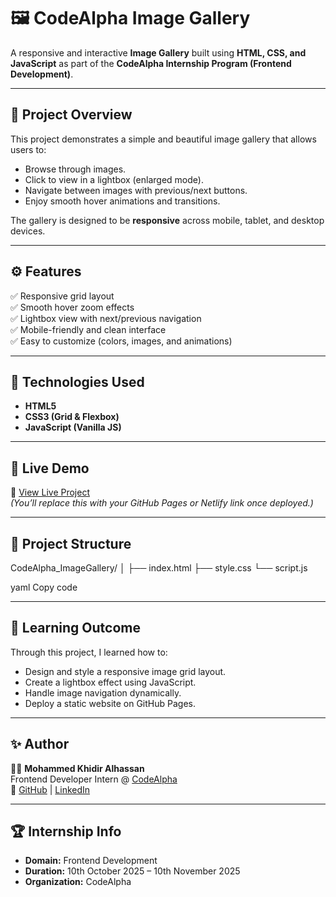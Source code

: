 # 🖼️ CodeAlpha Image Gallery

A responsive and interactive **Image Gallery** built using **HTML, CSS, and JavaScript** as part of the **CodeAlpha Internship Program (Frontend Development)**.

---

## 📌 Project Overview
This project demonstrates a simple and beautiful image gallery that allows users to:
- Browse through images.
- Click to view in a lightbox (enlarged mode).
- Navigate between images with previous/next buttons.
- Enjoy smooth hover animations and transitions.

The gallery is designed to be **responsive** across mobile, tablet, and desktop devices.

---

## ⚙️ Features
✅ Responsive grid layout  
✅ Smooth hover zoom effects  
✅ Lightbox view with next/previous navigation  
✅ Mobile-friendly and clean interface  
✅ Easy to customize (colors, images, and animations)

---

## 🧩 Technologies Used
- **HTML5**
- **CSS3 (Grid & Flexbox)**
- **JavaScript (Vanilla JS)**

---

## 🚀 Live Demo
🔗 [View Live Project](#)  
*(You’ll replace this with your GitHub Pages or Netlify link once deployed.)*

---

## 📂 Project Structure
CodeAlpha_ImageGallery/
│
├── index.html
├── style.css
└── script.js

yaml
Copy code

---

## 🧠 Learning Outcome
Through this project, I learned how to:
- Design and style a responsive image grid layout.
- Create a lightbox effect using JavaScript.
- Handle image navigation dynamically.
- Deploy a static website on GitHub Pages.

---

## ✨ Author
👨‍💻 **Mohammed Khidir Alhassan**  
Frontend Developer Intern @ [CodeAlpha](https://codealpha.tech)  
🔗 [GitHub](https://github.com/eaglespy18) | [LinkedIn](https://linkedin.com/in/)

---

## 🏆 Internship Info
- **Domain:** Frontend Development  
- **Duration:** 10th October 2025 – 10th November 2025  
- **Organization:** CodeAlpha